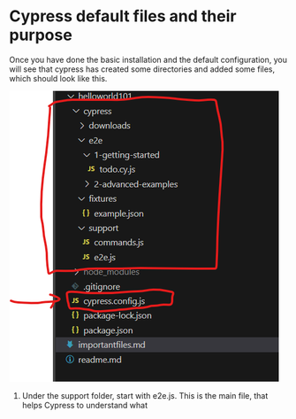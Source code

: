 # Cypress default files and their purpose

Once you have done the basic installation and the default configuration, you will see that cypress has created some directories and added some files, which should look like this.

![#### alt][defaultFiles]

1. Under the support folder, start with e2e.js. This is the main file, that helps Cypress to understand what 

[defaultFiles]: https://github.com/dineshavsab/CypressProjects/blob/0a1987042f9da679ce5e4ae5289b93a90462a96f/docs/Default%20Files.png
